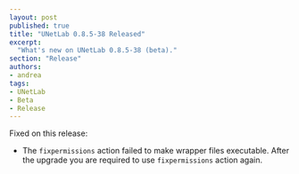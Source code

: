 ```yaml
---
layout: post
published: true
title: "UNetLab 0.8.5-38 Released"
excerpt:
  "What's new on UNetLab 0.8.5-38 (beta)."
section: "Release"
authors:
- andrea
tags:
- UNetLab
- Beta
- Release
---
```


Fixed on this release:

* The `fixpermissions` action failed to make wrapper files executable. After the upgrade you are required to use `fixpermissions` action again.
